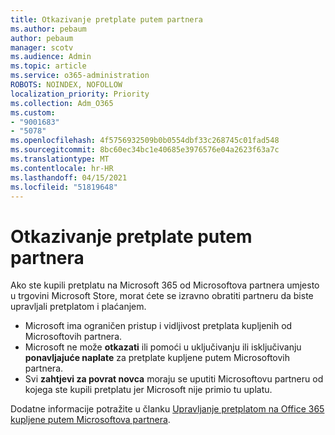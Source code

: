 ```yaml
---
title: Otkazivanje pretplate putem partnera
ms.author: pebaum
author: pebaum
manager: scotv
ms.audience: Admin
ms.topic: article
ms.service: o365-administration
ROBOTS: NOINDEX, NOFOLLOW
localization_priority: Priority
ms.collection: Adm_O365
ms.custom:
- "9001683"
- "5078"
ms.openlocfilehash: 4f5756932509b0b0554dbf33c268745c01fad548
ms.sourcegitcommit: 8bc60ec34bc1e40685e3976576e04a2623f63a7c
ms.translationtype: MT
ms.contentlocale: hr-HR
ms.lasthandoff: 04/15/2021
ms.locfileid: "51819648"
---
```

# <a name="cancel-subscription-from-partner"></a>Otkazivanje pretplate putem partnera

Ako ste kupili pretplatu na Microsoft 365 od Microsoftova partnera umjesto u trgovini Microsoft Store, morat ćete se izravno obratiti partneru da biste upravljali pretplatom i plaćanjem.

- Microsoft ima ograničen pristup i vidljivost pretplata kupljenih od Microsoftovih partnera. 
- Microsoft ne može **otkazati** ili pomoći u uključivanju ili isključivanju **ponavljajuće naplate** za pretplate kupljene putem Microsoftovih partnera. 
- Svi **zahtjevi za povrat novca** moraju se uputiti Microsoftovu partneru od kojega ste kupili pretplatu jer Microsoft nije primio tu uplatu. 

Dodatne informacije potražite u članku [Upravljanje pretplatom na Office 365 kupljene putem Microsoftova partnera](https://support.microsoft.com/help/4230739/microsoft-account-manage-office-365-subscription-from-third-party). 
